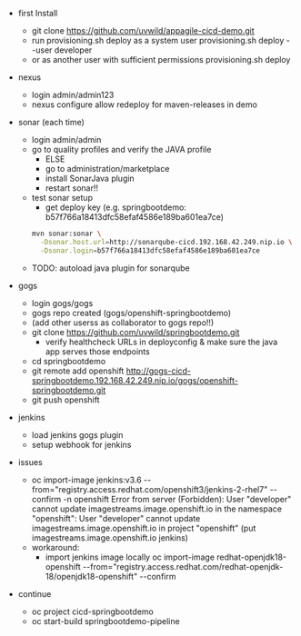 * first Install
    * git clone https://github.com/uvwild/appagile-cicd-demo.git
    * run provisioning.sh deploy as a system user 
        provisioning.sh deploy --user developer
    * or as another user with sufficient permissions
        provisioning.sh deploy

* nexus
    * login admin/admin123
    * nexus configure allow redeploy for maven-releases in demo 

* sonar (each time)
    * login admin/admin
    * go to quality profiles and verify the JAVA profile
        * ELSE
        * go to administration/marketplace 
        * install SonarJava plugin
        * restart sonar!!
    * test sonar setup
        * get deploy key (e.g. springbootdemo: b57f766a18413dfc58efaf4586e189ba601ea7ce)
        ```sh
        mvn sonar:sonar \
          -Dsonar.host.url=http://sonarqube-cicd.192.168.42.249.nip.io \
          -Dsonar.login=b57f766a18413dfc58efaf4586e189ba601ea7ce
        ```
    * TODO: autoload java plugin for sonarqube

* gogs
    * login gogs/gogs
    * gogs repo created (gogs/openshift-springbootdemo)
    * (add other userss as collaborator to gogs repo!!)
    * git clone https://github.com/uvwild/springbootdemo.git
        * verify healthcheck URLs in deployconfig & make sure the java app serves those endpoints
    * cd springbootdemo
    * git remote add openshift http://gogs-cicd-springbootdemo.192.168.42.249.nip.io/gogs/openshift-springbootdemo.git    
    * git push openshift


* jenkins
    * load jenkins gogs plugin
    * setup webhook for jenkins



* issues

    * oc import-image jenkins:v3.6 --from="registry.access.redhat.com/openshift3/jenkins-2-rhel7" --confirm -n openshift
      Error from server (Forbidden): User "developer" cannot update imagestreams.image.openshift.io in the namespace "openshift": User "developer" cannot update imagestreams.image.openshift.io in project "openshift" (put imagestreams.image.openshift.io jenkins)
    *  workaround: <br>
         * import jenkins image locally
            oc import-image redhat-openjdk18-openshift --from="registry.access.redhat.com/redhat-openjdk-18/openjdk18-openshift" --confirm


* continue
    * oc project cicd-springbootdemo
    * oc start-build springbootdemo-pipeline
